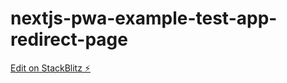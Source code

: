 # nextjs-pwa-example-test-app-redirect-page

[Edit on StackBlitz ⚡️](https://stackblitz.com/edit/nextjs-zbwb1e)